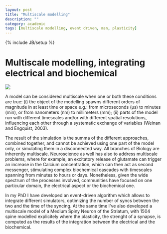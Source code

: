 ```yaml
---
layout: post
title: "Multiscale modelling"
description: ""
category: academic 
tags: [multiscale modelling, event driven, msn, plasticity]
---
```

{% include JB/setup %}

# Multiscale modelling, integrating electrical and biochemical

<img src="{{BASE_PATH}}/assets/gfx/multiscale_simulation_msn.png" />

A model can be considered multiscale when one or both these conditions are true: 
(i) the object of the modelling spawns different orders of magnitude in at least 
time or space e.g.: from microseconds (μs) to minutes (min), or from nanometers (nm)
to millimeters (mm); (ii) parts of the model run with different timescales and/or 
with different spatial resolutions, influencing each other through a systematic 
exchange of variables (Weinan and Engquist, 2003).

The result of the simulation is the summa of the different approaches, combined 
together, and cannot be achieved using one part of the model only, or simulating 
them in a disconnected way. All branches of Biology are inherently multiscale. 
Neuroscience as well has also to address multiscale problems, where for example, 
an excitatory release of glutamate can trigger an increase in the Calcium 
concentration, which can then act as second messenger, stimulating complex 
biochemical cascades with timescales spanning from minutes to hours or days. 
Nonetheless, given the wide spectrum of the processes involved, communities have 
focused on one particular domain, the electrical aspect or the biochemical one.

In my PhD I have developed an event-driven algorithm which allows to integrate 
different simulators, optimizing the number of syncs between the two and the time
of the syncing. At the same time I've also developed a multiscale model of a 
Medium Spiny Neuron of the Striatum, with 1504 spine modelled explicitely where 
the plasticity, the strenght of a synapse, is computed as the results of the 
integration between the electrical and the biochemical.

